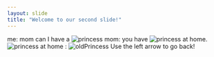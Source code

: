 ```yaml
---
layout: slide
title: "Welcome to our second slide!"
---
```

me: mom can I have a ![princess](https://vignette.wikia.nocookie.net/mariofanon/images/1/11/294px-PrincessPeach.png/revision/latest?cb=20180404160348) mom: you have ![princess](https://vignette.wikia.nocookie.net/mariofanon/images/1/11/294px-PrincessPeach.png/revision/latest?cb=20180404160348) at home. ![princess](https://vignette.wikia.nocookie.net/mariofanon/images/1/11/294px-PrincessPeach.png/revision/latest?cb=20180404160348) at home : ![oldPrincess](http://img3.wikia.nocookie.net/__cb20120709173159/fantendo/images/4/4f/NES_Peach.jpg)
Use the left arrow to go back!
